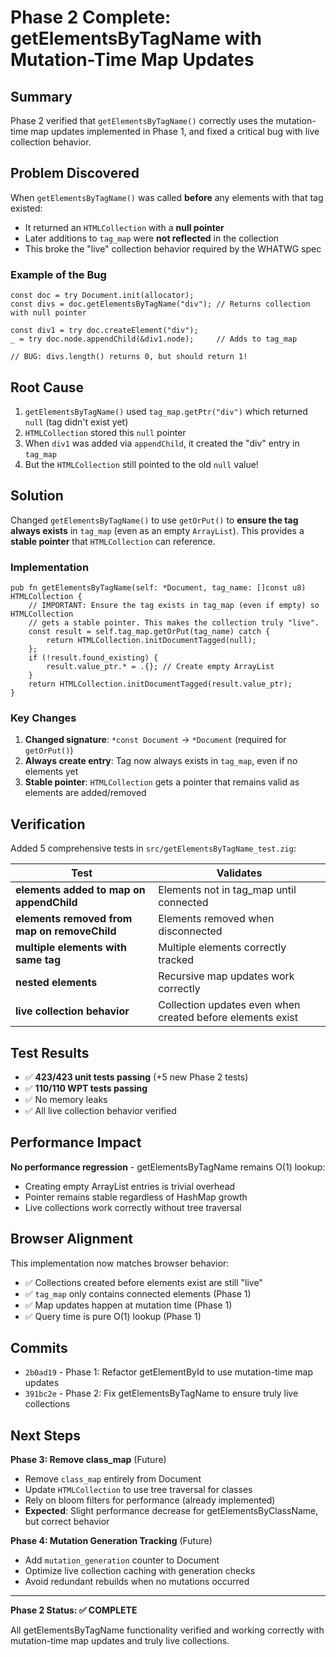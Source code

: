 # Phase 2 Complete: getElementsByTagName with Mutation-Time Map Updates

## Summary

Phase 2 verified that `getElementsByTagName()` correctly uses the mutation-time map updates implemented in Phase 1, and fixed a critical bug with live collection behavior.

## Problem Discovered

When `getElementsByTagName()` was called **before** any elements with that tag existed:
- It returned an `HTMLCollection` with a **null pointer**
- Later additions to `tag_map` were **not reflected** in the collection
- This broke the "live" collection behavior required by the WHATWG spec

### Example of the Bug

```zig
const doc = try Document.init(allocator);
const divs = doc.getElementsByTagName("div"); // Returns collection with null pointer

const div1 = try doc.createElement("div");
_ = try doc.node.appendChild(&div1.node);     // Adds to tag_map

// BUG: divs.length() returns 0, but should return 1!
```

## Root Cause

1. `getElementsByTagName()` used `tag_map.getPtr("div")` which returned `null` (tag didn't exist yet)
2. `HTMLCollection` stored this `null` pointer
3. When `div1` was added via `appendChild`, it created the "div" entry in `tag_map`
4. But the `HTMLCollection` still pointed to the old `null` value!

## Solution

Changed `getElementsByTagName()` to use `getOrPut()` to **ensure the tag always exists** in `tag_map` (even as an empty `ArrayList`). This provides a **stable pointer** that `HTMLCollection` can reference.

### Implementation

```zig
pub fn getElementsByTagName(self: *Document, tag_name: []const u8) HTMLCollection {
    // IMPORTANT: Ensure the tag exists in tag_map (even if empty) so HTMLCollection
    // gets a stable pointer. This makes the collection truly "live".
    const result = self.tag_map.getOrPut(tag_name) catch {
        return HTMLCollection.initDocumentTagged(null);
    };
    if (!result.found_existing) {
        result.value_ptr.* = .{}; // Create empty ArrayList
    }
    return HTMLCollection.initDocumentTagged(result.value_ptr);
}
```

### Key Changes

1. **Changed signature**: `*const Document` → `*Document` (required for `getOrPut()`)
2. **Always create entry**: Tag now always exists in `tag_map`, even if no elements yet
3. **Stable pointer**: `HTMLCollection` gets a pointer that remains valid as elements are added/removed

## Verification

Added 5 comprehensive tests in `src/getElementsByTagName_test.zig`:

| Test | Validates |
|------|-----------|
| **elements added to map on appendChild** | Elements not in tag_map until connected |
| **elements removed from map on removeChild** | Elements removed when disconnected |
| **multiple elements with same tag** | Multiple elements correctly tracked |
| **nested elements** | Recursive map updates work correctly |
| **live collection behavior** | Collection updates even when created before elements exist |

## Test Results

- ✅ **423/423 unit tests passing** (+5 new Phase 2 tests)
- ✅ **110/110 WPT tests passing**
- ✅ No memory leaks
- ✅ All live collection behavior verified

## Performance Impact

**No performance regression** - getElementsByTagName remains O(1) lookup:
- Creating empty ArrayList entries is trivial overhead
- Pointer remains stable regardless of HashMap growth
- Live collections work correctly without tree traversal

## Browser Alignment

This implementation now matches browser behavior:
- ✅ Collections created before elements exist are still "live"
- ✅ `tag_map` only contains connected elements (Phase 1)
- ✅ Map updates happen at mutation time (Phase 1)
- ✅ Query time is pure O(1) lookup (Phase 1)

## Commits

- `2b0ad19` - Phase 1: Refactor getElementById to use mutation-time map updates
- `391bc2e` - Phase 2: Fix getElementsByTagName to ensure truly live collections

## Next Steps

**Phase 3: Remove class_map** (Future)
- Remove `class_map` entirely from Document
- Update `HTMLCollection` to use tree traversal for classes
- Rely on bloom filters for performance (already implemented)
- **Expected**: Slight performance decrease for getElementsByClassName, but correct behavior

**Phase 4: Mutation Generation Tracking** (Future)
- Add `mutation_generation` counter to Document
- Optimize live collection caching with generation checks
- Avoid redundant rebuilds when no mutations occurred

---

**Phase 2 Status: ✅ COMPLETE**

All getElementsByTagName functionality verified and working correctly with mutation-time map updates and truly live collections.
